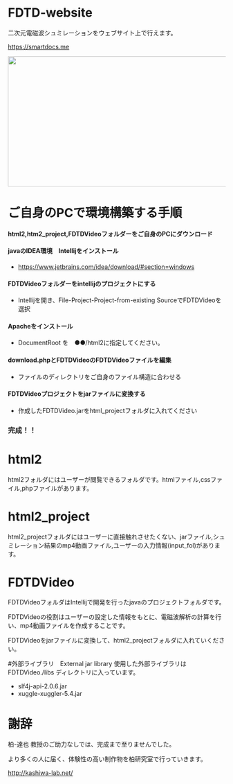 # FDTD-website
二次元電磁波シュミレーションをウェブサイト上で行えます。

https://smartdocs.me

<img src="https://user-images.githubusercontent.com/34999008/220603781-6c649d18-2751-4a1a-ad84-3294698746ef.gif"   width=600 height=300 >


# ご自身のPCで環境構築する手順

#### html2,htm2_project,FDTDVideoフォルダーをご自身のPCにダウンロード
#### javaのIDEA環境　Intellijをインストール
 - https://www.jetbrains.com/idea/download/#section=windows
#### FDTDVideoフォルダーをintellijのプロジェクトにする
 - Intellijを開き、File-Project-Project-from-existing SourceでFDTDVideoを選択
#### Apacheをインストール
 - DocumentRoot を　●●/html2に指定してください。
#### download.phpとFDTDVideoのFDTDVideoファイルを編集
 - ファイルのディレクトリをご自身のファイル構造に合わせる
#### FDTDVideoプロジェクトをjarファイルに変換する
 -  作成したFDTDVideo.jarをhtml_projectフォルダに入れてください
### 完成！！

# html2
 
html2フォルダにはユーザーが閲覧できるフォルダです。htmlファイル,cssファイル,phpファイルがあります。

# html2_project

html2_projectフォルダにはユーザーに直接触れさせたくない、jarファイル,シュミレーション結果のmp4動画ファイル,ユーザーの入力情報(input_fol)があります。

# FDTDVideo

FDTDVideoフォルダはIntellijで開発を行ったjavaのプロジェクトフォルダです。

FDTDVideoの役割はユーザーの設定した情報をもとに、電磁波解析の計算を行い、mp4動画ファイルを作成することです。

FDTDVideoをjarファイルに変換して、html2_projectフォルダに入れていください。


#外部ライブラリ　External jar library 
使用した外部ライブラリはFDTDVideo./libs ディレクトリに入っています。
- slf4j-api-2.0.6.jar
- xuggle-xuggler-5.4.jar

# 謝辞

柏-達也 教授のご助力なしでは、完成まで至りませんでした。

より多くの人に届く、体験性の高い制作物を柏研究室で行っていきます。　 　

http://kashiwa-lab.net/

